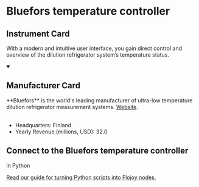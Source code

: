 
# Bluefors temperature controller


## Instrument Card

With a modern and intuitive user interface, you gain direct control and overview of the dilution refrigerator system’s temperature status.

<details open>
<summary><h2>Manufacturer Card</h2></summary>
**Bluefors** is the world's leading manufacturer of ultra-low temperature dilution refrigerator measurement systems. <a href="https://bluefors.com/">Website</a>.
<br></br>
<ul>
  <li>Headquarters: Finland</li>
  <li>Yearly Revenue (millions, USD): 32.0</li>
</ul>
</details>

## Connect to the Bluefors temperature controller
 in Python

[Read our guide for turning Python scripts into Flojoy nodes.](https://docs.flojoy.ai/custom-nodes/creating-custom-node/)


